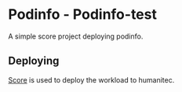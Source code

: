 # Podinfo - Podinfo-test

A simple score project deploying podinfo.

## Deploying

[Score](https://score.dev/) is used to deploy the workload to humanitec.
